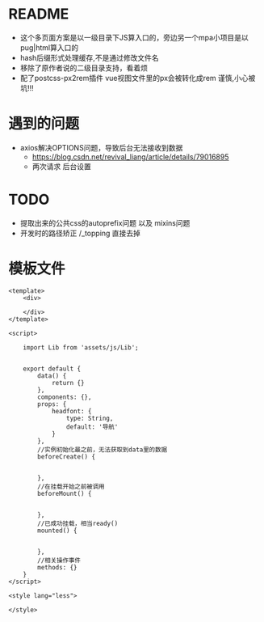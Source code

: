 # README

- 这个多页面方案是以一级目录下JS算入口的，旁边另一个mpa小项目是以pug|html算入口的
- hash后缀形式处理缓存,不是通过修改文件名
- 移除了原作者说的二级目录支持，看着烦
- 配了postcss-px2rem插件 vue视图文件里的px会被转化成rem 谨慎,小心被坑!!!

# 遇到的问题

- axios解决OPTIONS问题，导致后台无法接收到数据 
    - https://blog.csdn.net/revival_liang/article/details/79016895
    - 两次请求 后台设置
    
# TODO 

- 提取出来的公共css的autoprefix问题 以及 mixins问题
- 开发时的路径矫正 /_topping 直接去掉 

# 模板文件

```vue
<template>
    <div>

    </div>
</template>

<script>

    import Lib from 'assets/js/Lib';


    export default {
        data() {
            return {}
        },
        components: {},
        props: {
            headfont: {
                type: String,
                default: '导航'
            }
        },
        //实例初始化最之前，无法获取到data里的数据
        beforeCreate() {


        },
        //在挂载开始之前被调用
        beforeMount() {


        },
        //已成功挂载，相当ready()
        mounted() {


        },
        //相关操作事件
        methods: {}
    }
</script>

<style lang="less">

</style>
```